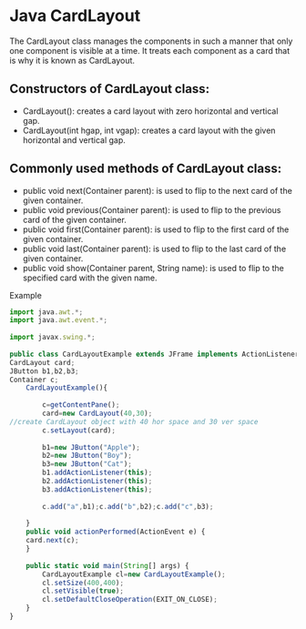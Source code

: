 # Java CardLayout

The CardLayout class manages the components in such a manner that only one component is visible at a time. It treats each component as a card that is why it is known as CardLayout.

## Constructors of CardLayout class:
* CardLayout(): creates a card layout with zero horizontal and vertical gap.
* CardLayout(int hgap, int vgap): creates a card layout with the given horizontal and vertical gap.

## Commonly used methods of CardLayout class:
* public void next(Container parent): is used to flip to the next card of the given container.
* public void previous(Container parent): is used to flip to the previous card of the given container.
* public void first(Container parent): is used to flip to the first card of the given container.
* public void last(Container parent): is used to flip to the last card of the given container.
* public void show(Container parent, String name): is used to flip to the specified card with the given name.

Example
```javascript
import java.awt.*;  
import java.awt.event.*;  
  
import javax.swing.*;  
  
public class CardLayoutExample extends JFrame implements ActionListener{  
CardLayout card;  
JButton b1,b2,b3;  
Container c;  
    CardLayoutExample(){  
          
        c=getContentPane();  
        card=new CardLayout(40,30);  
//create CardLayout object with 40 hor space and 30 ver space  
        c.setLayout(card);  
          
        b1=new JButton("Apple");  
        b2=new JButton("Boy");  
        b3=new JButton("Cat");  
        b1.addActionListener(this);  
        b2.addActionListener(this);  
        b3.addActionListener(this);  
              
        c.add("a",b1);c.add("b",b2);c.add("c",b3);  
                          
    }  
    public void actionPerformed(ActionEvent e) {  
    card.next(c);  
    }  
  
    public static void main(String[] args) {  
        CardLayoutExample cl=new CardLayoutExample();  
        cl.setSize(400,400);  
        cl.setVisible(true);  
        cl.setDefaultCloseOperation(EXIT_ON_CLOSE);  
    }  
}  
```